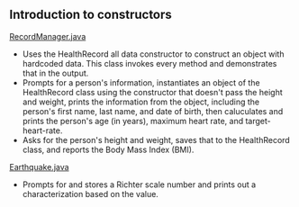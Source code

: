 ## Introduction to constructors

<u>RecordManager.java</u>
 - Uses the HealthRecord all data constructor to construct an object with hardcoded data. This class invokes every method and demonstrates that in the output.
 - Prompts for a person's information, instantiates an object of the HealthRecord class using the constructor that doesn't pass the height and weight, prints the information from the object, including the person's first name, last name, and date of birth, then caluculates and prints the person's age (in years), maximum heart rate, and target-heart-rate.
 - Asks for the person's height and weight, saves that to the HealthRecord class, and reports the Body Mass Index (BMI).

<u>Earthquake.java</u>
- Prompts for and stores a Richter scale number and prints out a characterization based on the value.